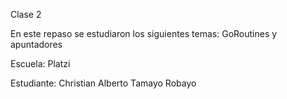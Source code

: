 Clase 2

En este repaso se estudiaron los siguientes temas: GoRoutines y apuntadores

Escuela: Platzi

Estudiante: Christian Alberto Tamayo Robayo